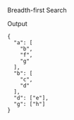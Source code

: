 Breadth-first Search

Output
```
{
  "a": [
    "b",
    "f",
    "g"
  ],
  "b": [
    "c",
    "d"
  ],
  "d": ["e"],
  "g": ["h"]
}
```